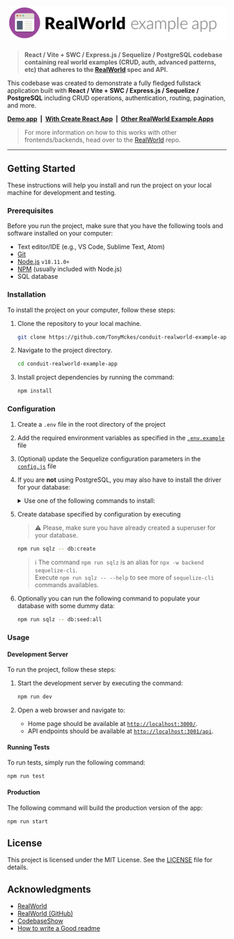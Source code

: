 # ![FUll Stack Conduit APP](logo.png)

> **React / Vite + SWC / Express.js / Sequelize / PostgreSQL codebase containing real world examples (CRUD, auth, advanced patterns, etc) that adheres to the [RealWorld](https://realworld.io/) spec and API.**

This codebase was created to demonstrate a fully fledged fullstack application built with **React / Vite + SWC / Express.js / Sequelize / PostgreSQL** including CRUD operations, authentication, routing, pagination, and more.

**[Demo app](https://conduit-realworld-example-app.fly.dev/)&nbsp;&nbsp;|&nbsp;&nbsp;[With Create React App](https://github.com/TonyMckes/conduit-realworld-example-app/tree/create-react-app)&nbsp;&nbsp;|&nbsp;&nbsp;[Other RealWorld Example Apps](https://codebase.show/projects/realworld?category=fullstack)**

> For more information on how to this works with other frontends/backends, head over to the [RealWorld](https://github.com/gothinkster/realworld) repo.

---

## Getting Started

These instructions will help you install and run the project on your local machine for development and testing.

### Prerequisites

Before you run the project, make sure that you have the following tools and software installed on your computer:

- Text editor/IDE (e.g., VS Code, Sublime Text, Atom)
- [Git](https://git-scm.com/downloads)
- [Node.js](https://nodejs.org/en/download/) `v18.11.0+`
- [NPM](https://www.npmjs.com/) (usually included with Node.js)
- SQL database

### Installation

To install the project on your computer, follow these steps:

1. Clone the repository to your local machine.

   ```bash
   git clone https://github.com/TonyMckes/conduit-realworld-example-app.git
   ```

2. Navigate to the project directory.

   ```bash
   cd conduit-realworld-example-app
   ```

3. Install project dependencies by running the command:

   ```bash
   npm install
   ```

### Configuration

1. Create a `.env` file in the root directory of the project
2. Add the required environment variables as specified in the [`.env.example`](backend/.env.example) file
3. (Optional) update the Sequelize configuration parameters in the [`config.js`](backend/config/config.js) file
4. If you are **not** using PostgreSQL, you may also have to install the driver for your database:

   <details>
   <summary>Use one of the following commands to install:</summary><br/>

   > Note: `-w backend` option is used to install it in the backend [`package.json`](backend/package.json).

   ```bash
   npm install -w backend pg pg-hstore  # Postgres (already installed)
   npm install -w backend mysql2
   npm install -w backend mariadb
   npm install -w backend sqlite3
   npm install -w backend tedious       # Microsoft SQL Server
   npm install -w backend oracledb      # Oracle Database
   ```

   > :information_source: Visit [Sequelize - Installing](https://sequelize.org/docs/v6/getting-started/#installing) for more infomation.

   ***

   </details>

5. Create database specified by configuration by executing

   > :warning: Please, make sure you have already created a superuser for your database.

   ```bash
   npm run sqlz -- db:create
   ```

   > :information_source: The command `npm run sqlz` is an alias for `npx -w backend sequelize-cli`.  
   > Execute `npm run sqlz -- --help` to see more of `sequelize-cli` commands availables.

6. Optionally you can run the following command to populate your database with some dummy data:

   ```bash
   npm run sqlz -- db:seed:all
   ```

### Usage

#### Development Server

To run the project, follow these steps:

1. Start the development server by executing the command:

   ```bash
   npm run dev
   ```

2. Open a web browser and navigate to:
   - Home page should be available at [`http://localhost:3000/`](http://localhost:3000).
   - API endpoints should be available at [`http://localhost:3001/api`](http://localhost:3001/api).

#### Running Tests

To run tests, simply run the following command:

```bash
npm run test
```

#### Production

The following command will build the production version of the app:

```bash
npm run start
```

## License

This project is licensed under the MIT License. See the [LICENSE](LICENSE) file for details.

## Acknowledgments

- [RealWorld](https://realworld.io/)
- [RealWorld (GitHub)](https://github.com/gothinkster/realworld)
- [CodebaseShow](https://codebase.show/)
- [How to write a Good readme](https://bulldogjob.com/news/449-how-to-write-a-good-readme-for-your-github-project)
